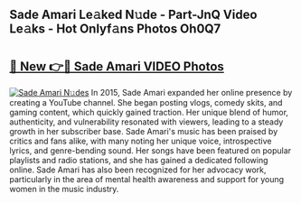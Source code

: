 ## Sade Amari Le𝚊ked N𝚞de - Part-JnQ Video Le𝚊ks - Hot Onlyf𝚊ns Photos Oh0Q7

# <h2><a href="http://ab30661.deff.icu/?id=Sade+Amari">🔗 New 👉🔴 Sade Amari VIDEO Photos</a></h2>

[![Sade Amari N𝚞des](https://i.imgur.com/rIISA9y.gif)](http://ab30661.deff.icu/?id=Sade+Amari)
In 2015, Sade Amari expanded her online presence by creating a YouTube channel. She began posting vlogs, comedy skits, and gaming content, which quickly gained traction. Her unique blend of humor, authenticity, and vulnerability resonated with viewers, leading to a steady growth in her subscriber base. Sade Amari's music has been praised by critics and fans alike, with many noting her unique voice, introspective lyrics, and genre-bending sound. Her songs have been featured on popular playlists and radio stations, and she has gained a dedicated following online. Sade Amari has also been recognized for her advocacy work, particularly in the area of mental health awareness and support for young women in the music industry.
